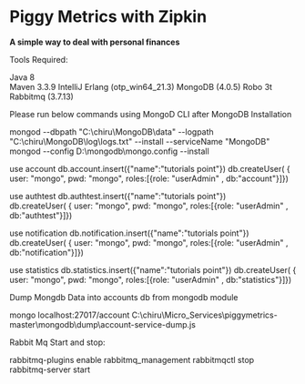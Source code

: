 
# Piggy Metrics with Zipkin 

**A simple way to deal with personal finances**


Tools Required:

Java 8<br>
Maven 3.3.9
IntelliJ
Erlang (otp_win64_21.3)
MongoDB (4.0.5)
Robo 3t
Rabbitmq (3.7.13)

Please run below commands using MongoD CLI after MongoDB Installation

mongod --dbpath "C:\chiru\MongoDB\data" --logpath "C:\chiru\MongoDB\log\logs.txt" --install --serviceName "MongoDB"
mongod --config D:\mongodb\mongo.config --install

use account
db.account.insert({"name":"tutorials point"})
db.createUser(
{	user: "mongo",
	pwd: "mongo",
	roles:[{role: "userAdmin" , db:"account"}]})

use authtest
db.authtest.insert({"name":"tutorials point"})	
db.createUser(
{	user: "mongo",
	pwd: "mongo",
	roles:[{role: "userAdmin" , db:"authtest"}]})	

use notification
db.notification.insert({"name":"tutorials point"})
db.createUser(
{	user: "mongo",
	pwd: "mongo",
	roles:[{role: "userAdmin" , db:"notification"}]})

use statistics
db.statistics.insert({"name":"tutorials point"})
db.createUser(
{	user: "mongo",
	pwd: "mongo",
	roles:[{role: "userAdmin" , db:"statistics"}]})	

Dump Mongdb Data into accounts db from mongodb module

mongo localhost:27017/account C:\chiru\Micro_Services\piggymetrics-master\mongodb\dump\account-service-dump.js

Rabbit Mq Start and stop:

rabbitmq-plugins enable rabbitmq_management
rabbitmqctl stop 	
rabbitmq-server start
